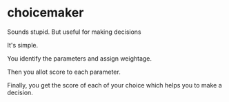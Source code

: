 # choicemaker
Sounds stupid. But useful for making decisions

It's simple.

You identify the parameters and assign weightage.

Then you allot score to each parameter.

Finally, you get the score of each of your choice which helps you to make a decision.
